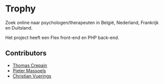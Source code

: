 # Trophy

Zoek online naar psychologen/therapeuten in België, Nederland, Frankrijk en Duitsland.

Het project heeft een Flex front-end en PHP back-end.

## Contributors

* [Thomas Crepain](http://www.thomascrepain.be/)
* [Pieter Massoels](http://skive.be)
* [Christian Vuerings](http://denbuzze.com)